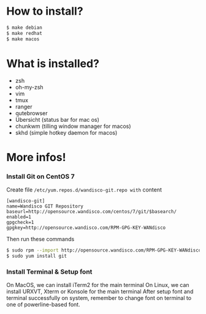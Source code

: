 # How to install?
```bash
$ make debian
$ make redhat
$ make macos
```
# What is installed?
- zsh
- oh-my-zsh
- vim
- tmux
- ranger 
- qutebrowser
- Übersicht (status bar for mac os)
- chunkwm (tilling window manager for macos)
- skhd (simple hotkey daemon for macos)

# More infos!
### Install Git on CentOS 7
Create file `/etc/yum.repos.d/wandisco-git.repo with` content
```
[wandisco-git]
name=Wandisco GIT Repository
baseurl=http://opensource.wandisco.com/centos/7/git/$basearch/
enabled=1
gpgcheck=1
gpgkey=http://opensource.wandisco.com/RPM-GPG-KEY-WANdisco
```
Then run these commands
``` bash
$ sudo rpm --import http://opensource.wandisco.com/RPM-GPG-KEY-WANdisco
$ sudo yum install git
```
### Install Terminal & Setup font
On MacOS, we can install iTerm2 for the main terminal
On Linux, we can install URXVT, Xterm or Konsole for the main terminal
After setup font and terminal successfully on system, remember to change font on terminal to one of powerline-based font.
